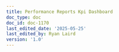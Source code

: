 ```yaml
---
title: Performance Reports Kpi Dashboard
doc_type: doc
doc_id: doc-1170
last_edited_date: '2025-05-25'
last_edited_by: Ryan Laird
version: '1.0'
---
```



